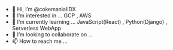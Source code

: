 - 👋 Hi, I’m @cokemaniaIIDX
- 👀 I’m interested in ... GCP , AWS
- 🌱 I’m currently learning ... JavaScript(React) , Python(Django) , Serverless WebApp
- 💞️ I’m looking to collaborate on ...
- 📫 How to reach me ...

<!---
c0ba1t-coke/c0ba1t-coke is a ✨ special ✨ repository because its `README.md` (this file) appears on your GitHub profile.
You can click the Preview link to take a look at your changes.
--->

